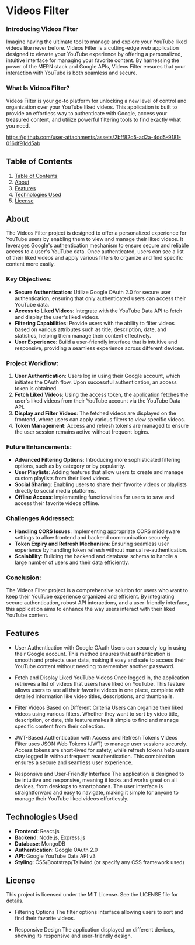 # Videos Filter

### Introducing Videos Filter
Imagine having the ultimate tool to manage and explore your YouTube liked videos like never before. Videos Filter is a cutting-edge web application designed to elevate your YouTube experience by offering a personalized, intuitive interface for managing your favorite content. By harnessing the power of the MERN stack and Google APIs, Videos Filter ensures that your interaction with YouTube is both seamless and secure.

### What Is Videos Filter?
Videos Filter is your go-to platform for unlocking a new level of control and organization over your YouTube liked videos. This application is built to provide an effortless way to authenticate with Google, access your treasured content, and utilize powerful filtering tools to find exactly what you need.


https://github.com/user-attachments/assets/2bff82d5-ad2a-4dd5-9181-016df91dd5ab




## Table of Contents

1. [Table of Contents](#table-of-contents)
2. [About](#about)
3. [Features](#features)
4. [Technologies Used](#technologies-used)
5. [License](#license)


## About

The Videos Filter project is designed to offer a personalized experience for YouTube users by enabling them to view and manage their liked videos. It leverages Google's authentication mechanism to ensure secure and reliable access to a user's YouTube data. Once authenticated, users can see a list of their liked videos and apply various filters to organize and find specific content more easily.

### Key Objectives:

- **Secure Authentication**: Utilize Google OAuth 2.0 for secure user authentication, ensuring that only authenticated users can access their YouTube data.
- **Access to Liked Videos**: Integrate with the YouTube Data API to fetch and display the user's liked videos.
- **Filtering Capabilities**: Provide users with the ability to filter videos based on various attributes such as title, description, date, and statistics, helping them manage their content effectively.
- **User Experience**: Build a user-friendly interface that is intuitive and responsive, providing a seamless experience across different devices.

### Project Workflow:

1. **User Authentication**: Users log in using their Google account, which initiates the OAuth flow. Upon successful authentication, an access token is obtained.
2. **Fetch Liked Videos**: Using the access token, the application fetches the user's liked videos from their YouTube account via the YouTube Data API.
3. **Display and Filter Videos**: The fetched videos are displayed on the frontend, where users can apply various filters to view specific videos.
4. **Token Management**: Access and refresh tokens are managed to ensure the user session remains active without frequent logins.

### Future Enhancements:

- **Advanced Filtering Options**: Introducing more sophisticated filtering options, such as by category or by popularity.
- **User Playlists**: Adding features that allow users to create and manage custom playlists from their liked videos.
- **Social Sharing**: Enabling users to share their favorite videos or playlists directly to social media platforms.
- **Offline Access**: Implementing functionalities for users to save and access their favorite videos offline.

### Challenges Addressed:

- **Handling CORS Issues**: Implementing appropriate CORS middleware settings to allow frontend and backend communication securely.
- **Token Expiry and Refresh Mechanism**: Ensuring seamless user experience by handling token refresh without manual re-authentication.
- **Scalability**: Building the backend and database schema to handle a large number of users and their data efficiently.

### Conclusion:

The Videos Filter project is a comprehensive solution for users who want to keep their YouTube experience organized and efficient. By integrating secure authentication, robust API interactions, and a user-friendly interface, this application aims to enhance the way users interact with their liked YouTube content.



## Features

- User Authentication with Google OAuth
Users can securely log in using their Google account. This method ensures that authentication is smooth and protects user data, making it easy and safe to access their YouTube content without needing to remember another password.

- Fetch and Display Liked YouTube Videos
Once logged in, the application retrieves a list of videos that users have liked on YouTube. This feature allows users to see all their favorite videos in one place, complete with detailed information like video titles, descriptions, and thumbnails.

- Filter Videos Based on Different Criteria
Users can organize their liked videos using various filters. Whether they want to sort by video title, description, or date, this feature makes it simple to find and manage specific content from their collection.

- JWT-Based Authentication with Access and Refresh Tokens
Videos Filter uses JSON Web Tokens (JWT) to manage user sessions securely. Access tokens are short-lived for safety, while refresh tokens help users stay logged in without frequent reauthentication. This combination ensures a secure and seamless user experience.

- Responsive and User-Friendly Interface
The application is designed to be intuitive and responsive, meaning it looks and works great on all devices, from desktops to smartphones. The user interface is straightforward and easy to navigate, making it simple for anyone to manage their YouTube liked videos effortlessly.



## Technologies Used

- **Frontend**: React.js
- **Backend**: Node.js, Express.js
- **Database**: MongoDB
- **Authentication**: Google OAuth 2.0
- **API**: Google YouTube Data API v3
- **Styling**: CSS/Bootstrap/Tailwind (or specify any CSS framework used)

## License
This project is licensed under the MIT License. See the LICENSE file for details.



- Filtering Options
The filter options interface allowing users to sort and find their favorite videos.

- Responsive Design
The application displayed on different devices, showing its responsive and user-friendly design.

